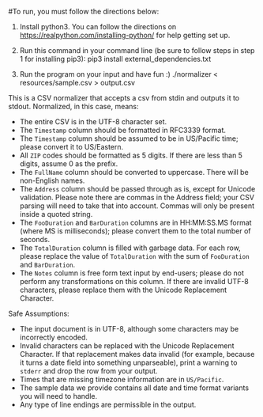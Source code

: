 #To run, you must follow the directions below:

1. Install python3. You can follow the directions on https://realpython.com/installing-python/ for help getting set up.

2. Run this command in your command line (be sure to follow steps in step 1 for installing pip3): pip3 install external_dependencies.txt

3. Run the program on your input and have fun :)
  ./normalizer < resources/sample.csv > output.csv


This is a CSV normalizer that accepts a csv from stdin and outputs it to stdout.
Normalized, in this case, means:

* The entire CSV is in the UTF-8 character set.
* The `Timestamp` column should be formatted in RFC3339 format.
* The `Timestamp` column should be assumed to be in US/Pacific time;
  please convert it to US/Eastern.
* All `ZIP` codes should be formatted as 5 digits. If there are less
  than 5 digits, assume 0 as the prefix.
* The `FullName` column should be converted to uppercase. There will be
  non-English names.
* The `Address` column should be passed through as is, except for
  Unicode validation. Please note there are commas in the Address
  field; your CSV parsing will need to take that into account. Commas
  will only be present inside a quoted string.
* The `FooDuration` and `BarDuration` columns are in HH:MM:SS.MS
  format (where MS is milliseconds); please convert them to the
  total number of seconds.
* The `TotalDuration` column is filled with garbage data. For each
  row, please replace the value of `TotalDuration` with the sum of
  `FooDuration` and `BarDuration`.
* The `Notes` column is free form text input by end-users; please do
  not perform any transformations on this column. If there are invalid
  UTF-8 characters, please replace them with the Unicode Replacement
  Character.

Safe Assumptions:

* The input document is in UTF-8, although some characters may be incorrectly encoded.
* Invalid characters can be replaced with the Unicode Replacement Character. If that replacement makes data invalid (for example, because it turns a date field into something unparseable), print a warning to `stderr` and drop the row from your output.
* Times that are missing timezone information are in `US/Pacific`.
* The sample data we provide contains all date and time format variants you will need to handle.
* Any type of line endings are permissible in the output.
